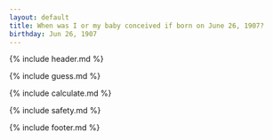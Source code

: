 ```yaml
---
layout: default
title: When was I or my baby conceived if born on June 26, 1907?
birthday: Jun 26, 1907
---
```


{% include header.md %}

{% include guess.md %}

{% include calculate.md %}

{% include safety.md %}

{% include footer.md %}



